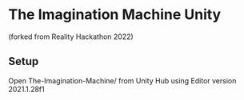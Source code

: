 # The Imagination Machine Unity

(forked from Reality Hackathon 2022)

## Setup
Open The-Imagination-Machine/ from Unity Hub using Editor version 2021.1.28f1
